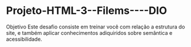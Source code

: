 # Projeto-HTML-3--Filems----DIO
Objetivo
Este desafio consiste em treinar você com relação a estrutura do site, e também aplicar conhecimentos adiquiridos sobre semântica e acessibilidade.
